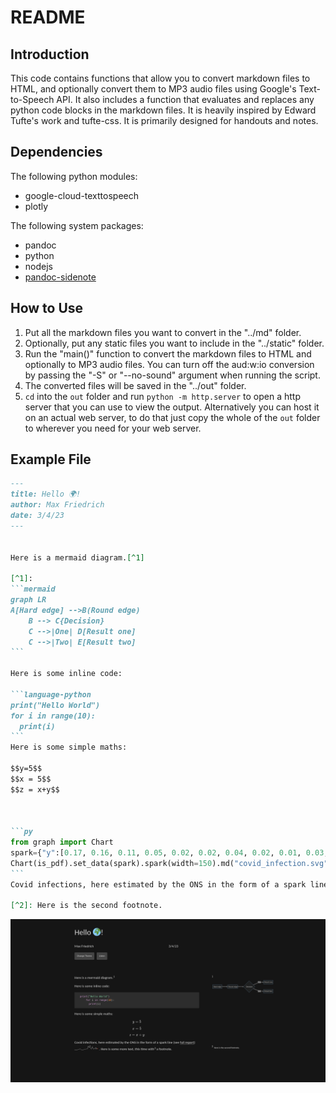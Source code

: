 # README

## Introduction

This code contains functions that allow you to convert markdown files to
HTML, and optionally convert them to MP3 audio files using Google\'s
Text-to-Speech API. It also includes a function that evaluates and
replaces any python code blocks in the markdown files. It is heavily inspired by Edward Tufte's work and tufte-css. It is primarily designed for handouts and notes.

## Dependencies

The following python modules:

-   google-cloud-texttospeech
-   plotly

The following system packages:

- pandoc
- python
- nodejs
- [pandoc-sidenote](https://github.com/jez/pandoc-sidenote)

## How to Use

1.  Put all the markdown files you want to convert in the \"../md\"
    folder.
2.  Optionally, put any static files you want to include in the
    \"../static\" folder.
3.  Run the \"main()\" function to convert the markdown files to HTML
    and optionally to MP3 audio files. You can turn off the aud:w:io
    conversion by passing the \"-S\" or \"\--no-sound\" argument when
    running the script.
4.  The converted files will be saved in the \"../out\" folder.
5.  `cd` into the `out` folder and run `python -m http.server` to open a http server that you can use to view the output. Alternatively you can host it on an actual web server, to do that just copy the whole of the `out` folder to wherever you need for your web server.

## Example File

````markdown
---
title: Hello 🌍!
author: Max Friedrich
date: 3/4/23
---


Here is a mermaid diagram.[^1]

[^1]:
```mermaid
graph LR
A[Hard edge] -->B(Round edge)
    B --> C{Decision}
    C -->|One| D[Result one]
    C -->|Two| E[Result two]
```

Here is some inline code:

```language-python
print("Hello World")
for i in range(10):
  print(i)
```
Here is some simple maths:

$$y=5$$
$$x = 5$$
$$z = x+y$$



```py
from graph import Chart
spark={"y":[0.17, 0.16, 0.11, 0.05, 0.02, 0.02, 0.04, 0.02, 0.01, 0.03, 0.03, 0.04, 0.03, 0.03, 0.03, 0.04, 0.04, 0.05, 0.09, 0.16, 0.18, 0.37, 0.57, 0.75, 0.98, 1.07, 1.14, 1.15, 1.10, 0.90, 0.83, 0.98, 1.12, 1.40, 1.96, 2.00, 1.80, 1.79, 1.48, 1.21, 0.83, 0.64, 0.41, 0.33, 0.26, 0.26, 0.24, 0.26, 0.18, 0.14, 0.08, 0.07, 0.06, 0.07, 0.07, 0.13, 0.15, 0.16, 0.19, 0.34, 0.54, 0.98, 1.26, 1.46, 1.23, 1.25, 1.19, 1.30, 1.31, 1.29, 1.19, 1.06, 1.13, 1.35, 1.54, 1.70, 1.91, 1.91, 1.61, 1.42, 1.49, 1.55, 1.54, 1.62, 2.10, 2.71, 3.58, 5.80, 6.65, 5.29, 4.66, 4.67, 5.03, 4.34, 3.70, 3.41, 3.65, 4.72, 6.21, 7.36, 7.40, 6.72, 5.72, 4.27, 2.78, 2.09, 1.80, 1.51, 1.35, 1.37, 1.96, 2.36, 3.20, 3.78, 5.05, 5.52, 4.60, 3.64, 2.46, 2.09, 1.54, 1.30, 1.21, 1.31, 1.47, 1.91, 2.62, 2.99, 3.07, 2.78, 2.31, 1.63, 1.39, 1.50, 1.60, 1.87, 2.08, 4.29, 3.84, 2.48, 1.52, 1.34, 1.47, 1.78, 2.07, 2.20, 2.27],"x":list(range(148))}
Chart(is_pdf).set_data(spark).spark(width=150).md("covid_infection.svg")
```
Covid infections, here estimated by the ONS in the form of a spark line (see [full report](https://www.ons.gov.uk/peoplepopulationandcommunity/healthandsocialcare/conditionsanddiseases/datasets/coronaviruscovid19infectionsurveydata)) ![covid infection estimate over time](covid_infection.svg). Here is some more text, this time with[^2] a footnote.

[^2]: Here is the second footnote.
````

![example rendered](example.png)
